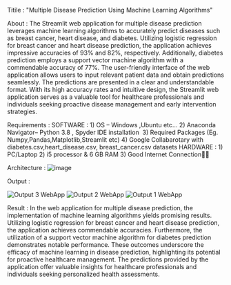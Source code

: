Titile :
      "Multiple Disease Prediction Using Machine Learning Algorithms"

About :
      The Streamlit web application for multiple disease prediction leverages machine learning algorithms to accurately predict diseases such as breast cancer, heart disease, and diabetes. 
      Utilizing logistic regression for breast cancer and heart disease prediction, the application achieves impressive accuracies of 93% and 82%, respectively. Additionally, diabetes prediction 
      employs a support vector machine algorithm with a commendable accuracy of 77%. The user-friendly interface of the web application allows users to input relevant patient data and obtain predictions seamlessly. 
      The predictions are presented in a clear and understandable format. With its high accuracy rates and intuitive design, the Streamlit web application 
      serves as a valuable tool for healthcare professionals and individuals seeking proactive disease management and early intervention strategies.

Requirements :
    SOFTWARE :
    1) OS – Windows ,Ubuntu etc…
    2) Anaconda Navigator– Python 3.8 , Spyder IDE installation 
    3) Required Packages (Eg. Numpy,Pandas,Matplotlib,Streamlit etc)
    4) Google Collabarotary with diabetes.csv,heart_disease.csv, breast_cancer.csv datasets
    HARDWARE :
    1) PC/Laptop
    2) i5 processor & 6 GB RAM
    3) Good Internet Connection

Architecture :
    ![image](https://github.com/SaichandranS28/multiple_disease_predictor/assets/96342766/4f891d77-d235-4018-af04-93dd3255a759)

Output :

![Output 3 WebApp](https://github.com/SaichandranS28/multiple_disease_predictor/assets/96342766/27c92ede-4033-4a2d-8088-cce04d9a2f42)
![Output 2 WebApp](https://github.com/SaichandranS28/multiple_disease_predictor/assets/96342766/10075ecc-0b7e-4abc-9bac-e2fa53059c4a)
![Output 1 WebApp](https://github.com/SaichandranS28/multiple_disease_predictor/assets/96342766/e0634fab-fc81-4426-8822-148053b8bbe2)

Result :
  In the web application for multiple disease prediction, the implementation of machine learning algorithms yields promising results.
  Utilizing logistic regression for breast cancer and heart disease prediction, the application achieves commendable accuracies. 
  Furthermore, the utilization of a support vector machine algorithm for diabetes prediction demonstrates notable performance. 
  These outcomes underscore the efficacy of machine learning in disease prediction, highlighting its potential for proactive healthcare management. 
  The predictions provided by the application offer valuable insights for healthcare professionals and individuals seeking personalized health assessments.




